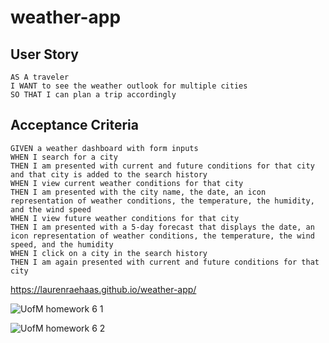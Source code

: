 # weather-app

## User Story

```
AS A traveler
I WANT to see the weather outlook for multiple cities
SO THAT I can plan a trip accordingly
```

## Acceptance Criteria

```
GIVEN a weather dashboard with form inputs
WHEN I search for a city
THEN I am presented with current and future conditions for that city and that city is added to the search history
WHEN I view current weather conditions for that city
THEN I am presented with the city name, the date, an icon representation of weather conditions, the temperature, the humidity, and the wind speed
WHEN I view future weather conditions for that city
THEN I am presented with a 5-day forecast that displays the date, an icon representation of weather conditions, the temperature, the wind speed, and the humidity
WHEN I click on a city in the search history
THEN I am again presented with current and future conditions for that city
```

https://laurenraehaas.github.io/weather-app/

![UofM homework 6 1](https://github.com/laurenraehaas/weather-app/assets/123714943/254c585f-75bf-406f-8e47-9f8c6119bda2)

![UofM homework 6 2](https://github.com/laurenraehaas/weather-app/assets/123714943/12c960df-ac49-4683-9a35-94c9261cbaed)
